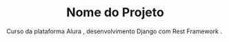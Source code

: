 <h1 align="center">Nome do Projeto</h1>
Curso da plataforma Alura , desenvolvimento Django com Rest Framework .
